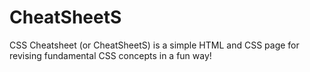 # CheatSheetS
CSS Cheatsheet (or CheatSheetS) is a simple HTML and CSS page for revising fundamental CSS concepts in a fun way!
